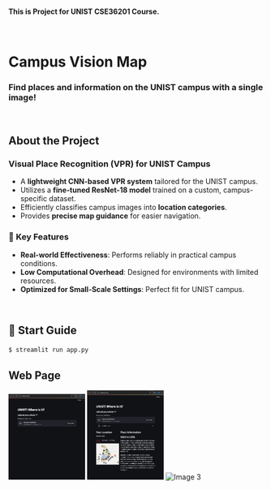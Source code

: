 #### This is Project for UNIST CSE36201 Course.

<br>

# Campus Vision Map  
### Find places and information on the UNIST campus with a single image!  

</br>

## About the Project  

### Visual Place Recognition (VPR) for UNIST Campus
- A **lightweight CNN-based VPR system** tailored for the UNIST campus.  
- Utilizes a **fine-tuned ResNet-18 model** trained on a custom, campus-specific dataset.  
- Efficiently classifies campus images into **location categories**.  
- Provides **precise map guidance** for easier navigation.  


### 🌟 Key Features  
- **Real-world Effectiveness**: Performs reliably in practical campus conditions.  
- **Low Computational Overhead**: Designed for environments with limited resources.  
- **Optimized for Small-Scale Settings**: Perfect fit for UNIST campus.  

<br>

## 🚀 Start Guide  
```bash
$ streamlit run app.py
```
## Web Page 

<img src="/images/web1.png" alt="Image 1" width="30%">
<img src="/images/web2.png" alt="Image 2" width="30%">
<img src="//images/web3.png" alt="Image 3" width="30%">
